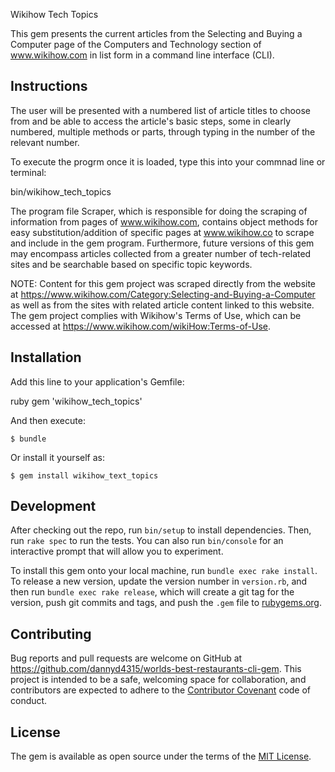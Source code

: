 Wikihow Tech Topics

This gem presents the current articles from the Selecting and Buying a Computer page of the Computers and Technology section of www.wikihow.com in list form in a command line interface (CLI). 

## Instructions

The user will be presented with a numbered list of article titles to choose from and be able to access the article's basic steps, some in clearly numbered, multiple methods or parts, through typing in the number of the relevant number. 

To execute the progrm once it is loaded, type this into your commnad line or terminal:

bin/wikihow_tech_topics


The program file Scraper, which is responsible for doing the scraping of information from pages of www.wikihow.com, contains object methods for easy substitution/addition of specific pages at www.wikihow.co to scrape and include in the gem program. Furthermore, future versions of this gem may encompass articles collected from a greater number of tech-related sites and be searchable based on specific topic keywords.

NOTE: Content for this gem project was scraped directly from the website at https://www.wikihow.com/Category:Selecting-and-Buying-a-Computer as well as from the sites with related article content linked to this website. The gem project complies with Wikihow's Terms of Use, which can be accessed at https://www.wikihow.com/wikiHow:Terms-of-Use.


## Installation

Add this line to your application's Gemfile:

ruby gem 'wikihow_tech_topics'

And then execute:

    $ bundle

Or install it yourself as:

    $ gem install wikihow_text_topics

## Development

After checking out the repo, run `bin/setup` to install dependencies. Then, run `rake spec` to run the tests. You can also run `bin/console` for an interactive prompt that will allow you to experiment.

To install this gem onto your local machine, run `bundle exec rake install`. To release a new version, update the version number in `version.rb`, and then run `bundle exec rake release`, which will create a git tag for the version, push git commits and tags, and push the `.gem` file to [rubygems.org](https://rubygems.org).

## Contributing

Bug reports and pull requests are welcome on GitHub at https://github.com/dannyd4315/worlds-best-restaurants-cli-gem. This project is intended to be a safe, welcoming space for collaboration, and contributors are expected to adhere to the [Contributor Covenant](contributor-covenant.org) code of conduct.


## License

The gem is available as open source under the terms of the [MIT License](http://opensource.org/licenses/MIT).


